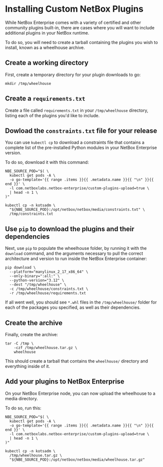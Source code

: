 # Installing Custom NetBox Plugins

While NetBox Enterprise comes with a variety of certified and other community plugins built-in, there are cases where you will want to include additional plugins in your NetBox runtime.

To do so, you will need to create a tarball containing the plugins you wish to install, known as a wheelhouse archive.

## Create a working directory

First, create a temporary directory for your plugin downloads to go:

```{.bash}
mkdir /tmp/wheelhouse
```

## Create a `requirements.txt`

Create a file called `requirements.txt` in your `/tmp/wheelhouse` directory, listing each of the plugins you'd like to include.

## Dowload the `constraints.txt` file for your release

You can use `kubectl cp` to download a constraints file that contains a complete list of the pre-installed Python modules in your NetBox Enterprise version.

To do so, download it with this command:

```{.bash}
NBE_SOURCE_POD="$( \
  kubectl get pods -A \
  -o go-template='{{ range .items }}{{ .metadata.name }}{{ "\n" }}{{ end }}' \
  -l com.netboxlabs.netbox-enterprise/custom-plugins-upload=true \
  | head -n 1 \
)"

kubectl cp -n kotsadm \
  "${NBE_SOURCE_POD}:/opt/netbox/netbox/media/constraints.txt" \
  /tmp/constraints.txt
```

## Use `pip` to download the plugins and their dependencies

Next, use `pip` to populate the wheelhouse folder, by running it with the `download` command, and the arguments necessary to pull the correct architecture and version to run inside the NetBox Enterprise container:

```{.bash}
pip download \
  --platform="manylinux_2_17_x86_64" \
  --only-binary=":all:" \
  --python-version="3.12" \
  --dest "/tmp/wheelhouse" \
  -c /tmp/wheelhouse/constraints.txt \
  -r /tmp/wheelhouse/requirements.txt
```

If all went well, you should see `*.whl` files in the `/tmp/wheelhouse/` folder for each of the packages you specified, as well as their dependencies.

## Create the archive

Finally, create the archive:

```{.bash}
tar -C /tmp \
    -czf /tmp/wheelhouse.tar.gz \
    wheelhouse
```

This should create a tarball that contains the `wheelhouse/` directory and everything inside of it.

## Add your plugins to NetBox Enterprise

On your NetBox Enterprise node, you can now upload the wheelhouse to a media directory.

To do so, run this:

```{.bash}
NBE_SOURCE_POD="$( \
  kubectl get pods -A \
  -o go-template='{{ range .items }}{{ .metadata.name }}{{ "\n" }}{{ end }}' \
  -l com.netboxlabs.netbox-enterprise/custom-plugins-upload=true \
  | head -n 1 \
)"

kubectl cp -n kotsadm \
  /tmp/wheelhouse.tar.gz \
  "${NBE_SOURCE_POD}:/opt/netbox/netbox/media/wheelhouse.tar.gz"
```
